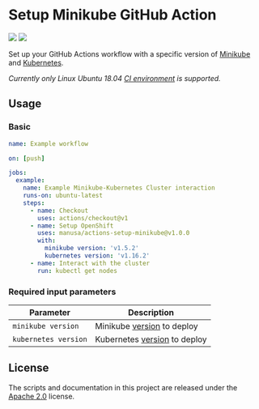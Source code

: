 Setup Minikube GitHub Action
===============================

[<img src="https://github.com/manusa/actions-setup-minikube/workflows/Perform checks/badge.svg"/>](https://github.com/manusa/actions-setup-openshift/actions)
[<img src="https://github.com/manusa/actions-setup-minikube/workflows/Run action and validate environment/badge.svg"/>](https://github.com/manusa/actions-setup-openshift/actions)

Set up your GitHub Actions workflow with a specific version of
[Minikube](https://github.com/kubernetes/minikube)
and [Kubernetes](https://github.com/kubernetes/kubernetes).

_Currently only Linux Ubuntu 18.04
[CI environment](https://help.github.com/en/github/automating-your-workflow-with-github-actions/virtual-environments-for-github-actions)
is supported._

## Usage

### Basic

```yaml
name: Example workflow

on: [push]

jobs:
  example:
    name: Example Minikube-Kubernetes Cluster interaction
    runs-on: ubuntu-latest
    steps:
      - name: Checkout
        uses: actions/checkout@v1
      - name: Setup OpenShift
        uses: manusa/actions-setup-minikube@v1.0.0
        with:
          minikube version: 'v1.5.2'
          kubernetes version: 'v1.16.2'
      - name: Interact with the cluster
        run: kubectl get nodes
```

### Required input parameters

| Parameter | Description |
| --------- | ----------- |
| `minikube version` | Minikube [version](https://github.com/kubernetes/minikube/releases) to deploy |
| `kubernetes version` | Kubernetes [version](https://github.com/kubernetes/kubernetes/releases) to deploy |

## License

The scripts and documentation in this project are released under the [Apache 2.0](./LICENSE) license.

